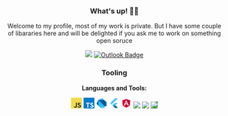 <div align="center">
  <h3>What's up! 👋🏾</h3>
  <p>Welcome to my profile, most of my work is private. But I have some couple of libararies here and will be delighted if you ask me to work on something open soruce</p>


 [![](https://img.shields.io/badge/-Mohamed%20Samir-blue?logo=linkedin&style=flat-square)](https://www.linkedin.com/in/mohamed-samir-956869104/)
 [![Outlook Badge](https://img.shields.io/badge/-mohamed.samirma@gmail.com-c14438?style=flat-square&logo=Gmail&logoColor=white&link=mailto:mohamed.samirma@gmail.com)](mailto:kraghav123@gmail.com)
  ### Tooling
**Languages and Tools:**  

<code><img height="25" src="https://raw.githubusercontent.com/github/explore/80688e429a7d4ef2fca1e82350fe8e3517d3494d/topics/javascript/javascript.png"></code>
<code><img height="25" src="https://raw.githubusercontent.com/github/explore/80688e429a7d4ef2fca1e82350fe8e3517d3494d/topics/typescript/typescript.png"></code>
<code><img height="25" src="https://raw.githubusercontent.com/github/explore/80688e429a7d4ef2fca1e82350fe8e3517d3494d/topics/dart/dart.png"></code>
<code><img height="25" src="https://raw.githubusercontent.com/github/explore/cebd63002168a05a6a642f309227eefeccd92950/topics/flutter/flutter.png"></code>
<code><img height="25" src="https://raw.githubusercontent.com/github/explore/80688e429a7d4ef2fca1e82350fe8e3517d3494d/topics/angular/angular.png"></code>
<code><img height="25" src="https://api-platform.com/static/74e20e175f4d908bbc0f1e2af28d3d66/Logo_Circle%20webby%20blue.svg"></code>
<code><img height="25" style="background-color: '#41CD52'" src="https://cdn.jsdelivr.net/npm/simple-icons@v3/icons/dot-net.svg" /></code>
<code><img height="25" style="background-color: #239120;" src="https://cdn.jsdelivr.net/npm/simple-icons@v3/icons/csharp.svg" /></code>
</div>
